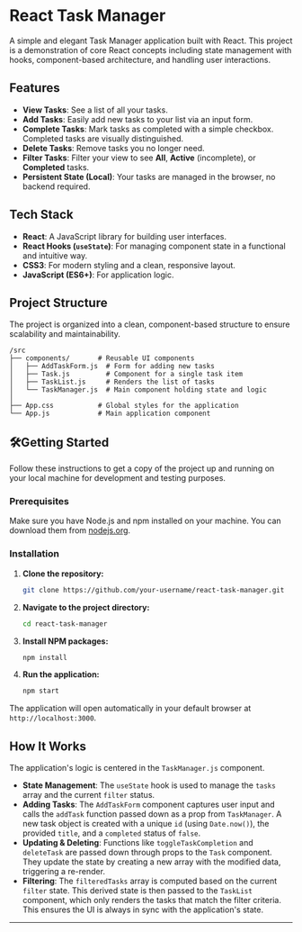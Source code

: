 # React Task Manager

A simple and elegant Task Manager application built with React. This project is a demonstration of core React concepts including state management with hooks, component-based architecture, and handling user interactions.

##  Features

  - **View Tasks**: See a list of all your tasks.
  - **Add Tasks**: Easily add new tasks to your list via an input form.
  - **Complete Tasks**: Mark tasks as completed with a simple checkbox. Completed tasks are visually distinguished.
  - **Delete Tasks**: Remove tasks you no longer need.
  - **Filter Tasks**: Filter your view to see **All**, **Active** (incomplete), or **Completed** tasks.
  - **Persistent State (Local)**: Your tasks are managed in the browser, no backend required.

##  Tech Stack

  - **React**: A JavaScript library for building user interfaces.
  - **React Hooks (`useState`)**: For managing component state in a functional and intuitive way.
  - **CSS3**: For modern styling and a clean, responsive layout.
  - **JavaScript (ES6+)**: For application logic.

## Project Structure

The project is organized into a clean, component-based structure to ensure scalability and maintainability.

```
/src
├── components/       # Reusable UI components
│   ├── AddTaskForm.js  # Form for adding new tasks
│   ├── Task.js         # Component for a single task item
│   ├── TaskList.js     # Renders the list of tasks
│   └── TaskManager.js  # Main component holding state and logic
│
├── App.css           # Global styles for the application
└── App.js            # Main application component
```

## 🛠Getting Started

Follow these instructions to get a copy of the project up and running on your local machine for development and testing purposes.

### Prerequisites

Make sure you have Node.js and npm installed on your machine. You can download them from [nodejs.org](https://nodejs.org/).

### Installation

1.  **Clone the repository:**

    ```sh
    git clone https://github.com/your-username/react-task-manager.git
    ```

2.  **Navigate to the project directory:**

    ```sh
    cd react-task-manager
    ```

3.  **Install NPM packages:**

    ```sh
    npm install
    ```

4.  **Run the application:**

    ```sh
    npm start
    ```

The application will open automatically in your default browser at `http://localhost:3000`.

## How It Works

The application's logic is centered in the `TaskManager.js` component.

  - **State Management**: The `useState` hook is used to manage the `tasks` array and the current `filter` status.
  - **Adding Tasks**: The `AddTaskForm` component captures user input and calls the `addTask` function passed down as a prop from `TaskManager`. A new task object is created with a unique `id` (using `Date.now()`), the provided `title`, and a `completed` status of `false`.
  - **Updating & Deleting**: Functions like `toggleTaskCompletion` and `deleteTask` are passed down through props to the `Task` component. They update the state by creating a new array with the modified data, triggering a re-render.
  - **Filtering**: The `filteredTasks` array is computed based on the current `filter` state. This derived state is then passed to the `TaskList` component, which only renders the tasks that match the filter criteria. This ensures the UI is always in sync with the application's state.

-----
